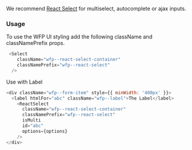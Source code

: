 We recommend [React Select](https://react-select.com) for multiselect, autocomplete or ajax inputs.

### Usage

To use the WFP UI styling add the following className and classNamePrefix props.

```js
 <Select
    className="wfp--react-select-container"
    classNamePrefix="wfp--react-select"
  />
```


Use with Label

```js
<div className="wfp--form-item" style={{ minWidth: '400px' }}>
  <label htmlFor="abc" className="wfp--label">The Label</label>
    <ReactSelect
      className="wfp--react-select-container"
      classNamePrefix="wfp--react-select"
      isMulti
      id="abc"
      options={options}
    />
</div>
```